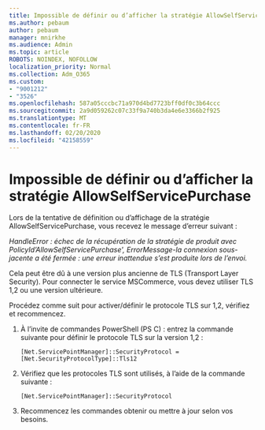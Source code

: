 ```yaml
---
title: Impossible de définir ou d’afficher la stratégie AllowSelfServicePurchase
ms.author: pebaum
author: pebaum
manager: mnirkhe
ms.audience: Admin
ms.topic: article
ROBOTS: NOINDEX, NOFOLLOW
localization_priority: Normal
ms.collection: Adm_O365
ms.custom:
- "9001212"
- "3526"
ms.openlocfilehash: 587a05cccbc71a970d4bd7723bff0df0c3b64ccc
ms.sourcegitcommit: 2a9d059262c07c33f9a740b3da4e6e3366b2f925
ms.translationtype: MT
ms.contentlocale: fr-FR
ms.lasthandoff: 02/20/2020
ms.locfileid: "42158559"
---
```

# <a name="unable-to-set-or-view-the-allowselfservicepurchase-policy"></a>Impossible de définir ou d’afficher la stratégie AllowSelfServicePurchase

Lors de la tentative de définition ou d’affichage de la stratégie AllowSelfServicePurchase, vous recevez le message d’erreur suivant :

*HandleError : échec de la récupération de la stratégie de produit avec PolicyId’AllowSelfServicePurchase', ErrorMessage-la connexion sous-jacente a été fermée : une erreur inattendue s’est produite lors de l’envoi.*

Cela peut être dû à une version plus ancienne de TLS (Transport Layer Security). Pour connecter le service MSCommerce, vous devez utiliser TLS 1,2 ou une version ultérieure.  

Procédez comme suit pour activer/définir le protocole TLS sur 1,2, vérifiez et recommencez.
 1. À l’invite de commandes PowerShell (PS C\) : entrez la commande suivante pour définir le protocole TLS sur la version 1,2 :

    `[Net.ServicePointManager]::SecurityProtocol = [Net.SecurityProtocolType]::Tls12`

2. Vérifiez que les protocoles TLS sont utilisés, à l’aide de la commande suivante :

    `[Net.ServicePointManager]::SecurityProtocol` 

3. Recommencez les commandes obtenir ou mettre à jour selon vos besoins.

